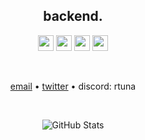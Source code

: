<h2 align="center"> backend. </h2>

<p align="center">
  <img src="https://cdn.jsdelivr.net/gh/devicons/devicon/icons/python/python-original.svg" width="25" height="25"/>
  <img src="https://cdn.jsdelivr.net/gh/devicons/devicon/icons/go/go-original-wordmark.svg" width="25" height="25"/>
  <img src="https://cdn.jsdelivr.net/gh/devicons/devicon/icons/javascript/javascript-original.svg" width="25" height="25"/>
  <img src="https://cdn.jsdelivr.net/gh/devicons/devicon/icons/solidity/solidity-original.svg" width="25" height="25"/>
</p>
<br>
<p align="center">
  <a href="mailto:artur@hnat.me">email</a> • <a href="https://twitter.com/messages/compose?recipient_id=1227556666406789120">twitter</a> • discord: rtuna
</p>
<br>
<p align="center">
  <img src="https://github-readme-stats.vercel.app/api?username=rtunazzz&show_icons=true&theme=transparent&count_private=true&hide=contribs,prs,issues&title_color=ffada2" alt="GitHub Stats">
</p>

